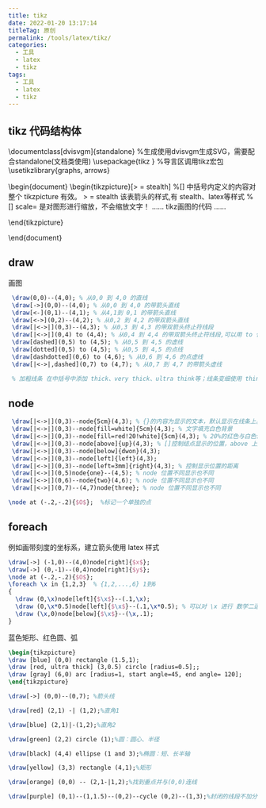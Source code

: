```yaml
---
title: tikz
date: 2022-01-20 13:17:14
titleTag: 原创
permalink: /tools/latex/tikz/
categories:
  - 工具
  - latex
  - tikz
tags:
  - 工具
  - latex
  - tikz
---
```

## tikz 代码结构体
\documentclass[dvisvgm]{standalone} %生成使用dvisvgm生成SVG，需要配合standalone(文档类使用)
\usepackage{tikz } %导言区调用tikz宏包
\usetikzlibrary{graphs, arrows}

\begin{document}
\begin{tikzpicture}[> = stealth] %[] 中括号内定义的内容对整个 tikzpicture 有效。 > = stealth 该表箭头的样式,有 stealth、latex等样式
                                  % [] scale= 是对图形进行缩放，不会缩放文字！
  ……
  tikz画图的代码
  ……

\end{tikzpicture}

\end{document}
## draw
画图
```tex
 \draw(0,0)--(4,0); % 从0,0 到 4,0 的直线
 \draw[->](0,0)--(4,0); % 从0,0 到 4,0 的带箭头直线
 \draw[<-](0,1)--(4,1); % 从4,1到 0,1 的带箭头直线
 \draw[<->](0,2)--(4,2); % 从0,2 到 4,2 的带双箭头直线
 \draw[|<->|](0,3)--(4,3); % 从0,3 到 4,3 的带双箭头终止符线段
 \draw[|<->|](0,4) to (4,4); % 从0,4 到 4,4 的带双箭头终止符线段,可以用 to 代替 --
 \draw[dashed](0,5) to (4,5); % 从0,5 到 4,5 的虚线
 \draw[dotted](0,5) to (4,5); % 从0,5 到 4,5 的点线
 \draw[dashdotted](0,6) to (4,6); % 从0,6 到 4,6 的点虚线
 \draw[|<->|,dashed](0,7) to (4,7); % 从0,7 到 4,7 的带箭头虚线

 % 加粗线条 在中括号中添加 thick、very thick、ultra think等；线条变细使用 thin
```
## node

```tex
 \draw[|<->|](0,3)--node{5cm}(4,3); % {}的内容为显示的文本，默认显示在线条上。特别注意：不能使用汉字文本
 \draw[|<->|](0,3)--node[fill=white]{5cm}(4,3); % 文字填充白色背景
 \draw[|<->|](0,3)--node[fill=red!20!white]{5cm}(4,3); % 20%的红色与白色调配后的颜色  调用xcolor 宏包
 \draw[|<->|](0,3)--node[above]{up}(4,3); % []控制结点显示的位置，above 上方；below 下方；left 左侧; right 右侧
 \draw[|<->|](0,3)--node[below]{dwon}(4,3);
 \draw[|<->|](0,3)--node[left]{left}(4,3);
 \draw[|<->|](0,3)--node[left=3mm]{right}(4,3); % 控制显示位置的距离
 \draw[|<->|](0,5)node{one}--(4,5); % node 位置不同显示也不同
 \draw[|<->|](0,6)--node{two}(4,6); % node 位置不同显示也不同
 \draw[|<->|](0,7)--(4,7)node{three}; % node 位置不同显示也不同

\node at (-.2,-.2){$O$};  %标记一个单独的点
```

## foreach
例如画带刻度的坐标系，建立箭头使用 latex 样式
```tex
\draw[->] (-1,0)--(4,0)node[right]{$x$};
\draw[->] (0,-1)--(0,4)node[right]{$y$};
\node at (-.2,-.2){$O$};
\foreach \x in {1,2,3}  % {1,2,...,6} 1到6
{
  \draw (0,\x)node[left]{$\x$}--(.1,\x);
  \draw (0,\x*0.5)node[left]{$\x$}--(.1,\x*0.5); % 可以对 \x 进行 数学二运算
  \draw (\x,0)node[below]{$\x$}--(\x,.1);
}
```


蓝色矩形、红色圆、弧

```tex
\begin{tikzpicture}
\draw [blue] (0,0) rectangle (1.5,1);
\draw [red, ultra thick] (3,0.5) circle [radius=0.5];;
\draw [gray] (6,0) arc [radius=1, start angle=45, end angle= 120];
\end{tikzpicture}
```

```tex
\draw[->] (0,0)--(0,7); %箭头线

\draw[red] (2,1) -| (1,2);%直角1

\draw[blue] (2,1)|-(1,2);%直角2

\draw[green] (2,2) circle (1);%圆：圆心、半径

\draw[black] (4,4) ellipse (1 and 3);%椭圆：短、长半轴

\draw[yellow] (3,3) rectangle (4,1);%矩形

\draw[orange] (0,0) -- (2,1-|1,2);%找到垂点并与(0,0)连线

\draw[purple] (0,1)--(1,1.5)--(0,2)--cycle (0,2)--(1,3);%封闭的线段不加分号的连写

```